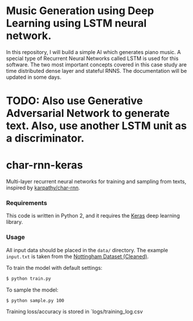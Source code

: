 # Music Generation using Deep Learning using LSTM neural network.

In this repository, I will build a simple AI which generates piano music. A special type of Recurrent Neural Networks called LSTM is used for this software. The two most important concepts covered in this case study are time distributed dense layer and stateful RNNS. The documentation will be updated in some days.

# TODO: Also use Generative Adversarial Network to generate text. Also, use another LSTM unit as a discriminator.


# char-rnn-keras

Multi-layer recurrent neural networks for training and sampling from texts, inspired by [karpathy/char-rnn](https://github.com/karpathy/char-rnn).

### Requirements

This code is written in Python 2, and it requires the [Keras](https://keras.io) deep learning library.

### Usage

All input data should be placed in the `data/` directory. The example `input.txt` is taken from the [Nottingham Dataset (Cleaned)](https://github.com/jukedeck/nottingham-dataset).

To train the model with default settings:
```bash
$ python train.py
```

To sample the model:
```bash
$ python sample.py 100
```

Training loss/accuracy is stored in `logs/training_log.csv
